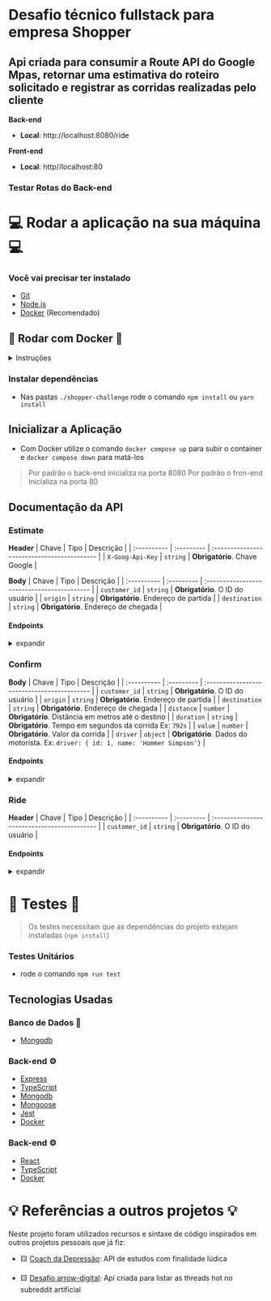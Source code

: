 # Desafio técnico fullstack para empresa Shopper

## Api criada para consumir a Route API do Google Mpas, retornar uma estimativa do roteiro solicitado e registrar as corridas realizadas pelo cliente

**Back-end**

- **Local**: http://localhost:8080/ride

**Front-end**
- **Local**: http//localhost:80

### Testar Rotas do Back-end

# 💻 Rodar a aplicação na sua máquina 💻

### Você vai precisar ter instalado

- [Git](https://git-scm.com/downloads)
- [Node.js](https://nodejs.org/en/download/)
- [Docker](https://www.docker.com/get-started/) (Recomendado)

## 🐋 Rodar com Docker 🐋

<details>
<summary>Instruções</summary>

## Clonar o repositório

Primeiramente você vai precisar clonar este repositório para qualquer diretório em sua máquina local.

Para isso você vai executar o seguinte comando no seu terminal:

```console
git clone https://github.com/fernandosenacruz/shopper-chalenge.git
```

## Setup

Antes de inicializar o projeto, é importante configurar algumas variáveis de ambiente (.env.example) e instalar as dependências do projeto.

### Configurar o ambiente (.env)

- **Root**
  - Acesse o diretório `./backend-challenger-arrow-digital`
  - Crie o arquivo `.env` com as variáveis de ambiente indicadas:
  ```
  GOOGLE_API_KEY=<SUA_CHAVE_GOOGLE>
  PORT=8080
  MONGO_URL=mongodb://localhost:27017/rides
  REACT_APP_GOOGLE_API_KEY=<SUA_CHAVE_GOOGLE>
  ```
- **Front-end**
  - Crie o arquivo `.env` com as variáveis de ambiente indicadas:
  ```
  REACT_APP_GOOGLE_API_KEY=<SUA_CHAVE_GOOGLE>
  ```

## Acessar a Aplicação

</details>

### Instalar dependências

- Nas pastas `./shopper-challenge` rode o comando `npm install` ou `yarn install`

## Inicializar a Aplicação

- Com Docker utilize o comando `docker compose up` para subir o container e `docker compose down` para matá-los

> Por padrão o back-end inicializa na porta 8080
> Por padrão o fron-end inicializa na porta 80

</details>

## Documentação da API

### Estimate

**Header**
| Chave   | Tipo       | Descrição                                   |
| :---------- | :--------- | :------------------------------------------ |
| `X-Goog-Api-Key` | `string` |  **Obrigatório**. Chave Google |

**Body**
| Chave   | Tipo       | Descrição                                   |
| :---------- | :--------- | :------------------------------------------ |
| `customer_id` | `string` | **Obrigatório**. O ID do usuário |
| `origin`      | `string` | **Obrigatório**. Endereço de partida |
| `destination` | `string` | **Obrigatório**. Endereço de chegada |

#### Endpoints

<details>
<summary>expandir</summary>

#### Obtem uma estimativa

  ```
    POST http://localhost:8080/ride/estimate
  ```
</details>

### Confirm

**Body**
| Chave   | Tipo       | Descrição                                   |
| :---------- | :--------- | :------------------------------------------ |
| `customer_id` | `string` | **Obrigatório**. O ID do usuário |
| `origin`      | `string` | **Obrigatório**. Endereço de partida |
| `destination` | `string` | **Obrigatório**. Endereço de chegada |
| `distance` | `number` | **Obrigatório**. Distância em metros até o destino |
| `duration`      | `string` | **Obrigatório**. Tempo em segundos da corrida Ex: `792s` |
| `value` | `number` | **Obrigatório**. Valor da corrida |
| `driver` | `object` | **Obrigatório**. Dados do motorista. Ex: `driver: { id: 1, name: 'Hommer Simpson'}` |

#### Endpoints

<details>
<summary>expandir</summary>

#### Confirma uma corrida

  ```
    Patch http://localhost:8080/ride/cofirm
  ```
</details>

### Ride

**Header**
| Chave   | Tipo       | Descrição                                   |
| :---------- | :--------- | :------------------------------------------ |
| `customer_id` | `string` |  **Obrigatório**.  O ID do usuário |

#### Endpoints

<details>
<summary>expandir</summary>

#### Obtem uma estimativa

  ```
    GET http://localhost:8080/ride?ccustomer_id=<ID_DO_USUARIO>
  ```
</details>

# 🚧 Testes 🚧

> Os testes necessitam que as dependências do projeto estejam instaladas (`npm install`)

### Testes Unitários

- rode o comando `npm run test`

## Tecnologias Usadas

### Banco de Dados 💾

- [Mongodb](https://www.mongodb.com/pt-br/atlas)

### Back-end ⚙️

- [Express](https://expressjs.com/pt-br/)
- [TypeScript](https://www.typescriptlang.org/)
- [Mongodb](https://www.mongodb.com/pt-br/docs/atlas/)
- [Mongoose](https://mongoosejs.com/docs/guide.html)
- [Jest](https://jestjs.io/pt-BR/)
- [Docker](https://www.docker.com/)

### Back-end ⚙️

- [React](https://react.dev/learn)
- [TypeScript](https://www.typescriptlang.org/)
- [Docker](https://www.docker.com/)

</details>

# 💡 Referências a outros projetos 💡

Neste projeto foram utilizados recursos e sintaxe de código inspirados em outros projetos pessoais que já fiz:

- 🟨 [Coach da Depressão](https://github.com/fernandosenacruz/CDD_back-end): API de estudos com finalidade lúdica

- 🟨 [Desafio arrow-digital](https://github.com/fernandosenacruz/backend-challenger-arrow-digital): Api criada para listar as threads hot no subreddit artificial
